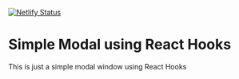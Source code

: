 [![Netlify Status](https://api.netlify.com/api/v1/badges/8a8cb0d1-7a34-4a06-b9a6-d661bfaee39d/deploy-status)](https://app.netlify.com/sites/modal-react-hooks/deploys)

# Simple Modal using React Hooks

This is just a simple modal window using React Hooks